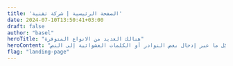 ```yaml
---
title: 'الصفحة الرئيسية | شركة تقنية'
date: 2024-07-10T13:50:41+03:00
draft: false
author: "basel"
heroTitle: "هنالك العديد من الانواع المتوفرة"
heroContent: "ولكن الغالبية تم تعديلها بشكل ما عبر إدخال بعض النوادر أو الكلمات العشوائية إلى النص. "
flag: "landing-page"
---
```

